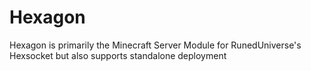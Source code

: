 # Hexagon
Hexagon is primarily the Minecraft Server Module for RunedUniverse's Hexsocket but also supports standalone deployment
